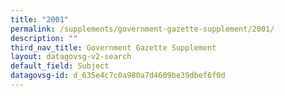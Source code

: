 ```yaml
---
title: "2001"
permalink: /supplements/government-gazette-supplement/2001/
description: ""
third_nav_title: Government Gazette Supplement
layout: datagovsg-v2-search
default_field: Subject
datagovsg-id: d_635e4c7c0a980a7d4609be39dbef6f0d
---
```

